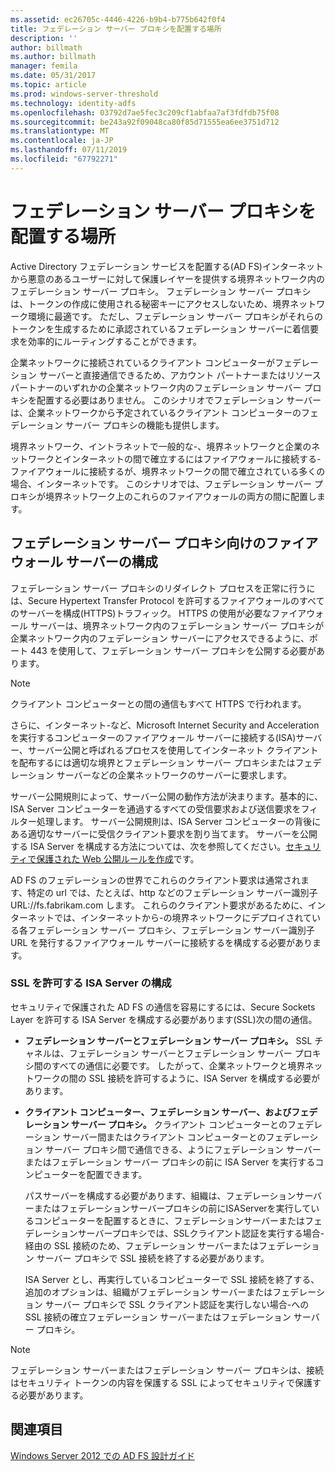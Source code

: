 ```yaml
---
ms.assetid: ec26705c-4446-4226-b9b4-b775b642f0f4
title: フェデレーション サーバー プロキシを配置する場所
description: ''
author: billmath
ms.author: billmath
manager: femila
ms.date: 05/31/2017
ms.topic: article
ms.prod: windows-server-threshold
ms.technology: identity-adfs
ms.openlocfilehash: 03792d7ae5fec3c209cf1abfaa7af3fdfdb75f08
ms.sourcegitcommit: be243a92f09048ca80f85d71555ea6ee3751d712
ms.translationtype: MT
ms.contentlocale: ja-JP
ms.lasthandoff: 07/11/2019
ms.locfileid: "67792271"
---
```

# <a name="where-to-place-a-federation-server-proxy"></a>フェデレーション サーバー プロキシを配置する場所

Active Directory フェデレーション サービスを配置する\(AD FS\)インターネットから悪意のあるユーザーに対して保護レイヤーを提供する境界ネットワーク内のフェデレーション サーバー プロキシ。 フェデレーション サーバー プロキシは、トークンの作成に使用される秘密キーにアクセスしないため、境界ネットワーク環境に最適です。 ただし、フェデレーション サーバー プロキシがそれらのトークンを生成するために承認されているフェデレーション サーバーに着信要求を効率的にルーティングすることができます。  
  
企業ネットワークに接続されているクライアント コンピューターがフェデレーション サーバーと直接通信できるため、アカウント パートナーまたはリソース パートナーのいずれかの企業ネットワーク内のフェデレーション サーバー プロキシを配置する必要はありません。 このシナリオでフェデレーション サーバーは、企業ネットワークから予定されているクライアント コンピューターのフェデレーション サーバー プロキシの機能も提供します。  
  
境界ネットワーク、イントラネットで一般的な\-、境界ネットワークと企業のネットワークとインターネットの間で確立するにはファイアウォールに接続する\-ファイアウォールに接続するが、境界ネットワークの間で確立されている多くの場合、インターネットです。 このシナリオでは、フェデレーション サーバー プロキシが境界ネットワーク上のこれらのファイアウォールの両方の間に配置します。  
  
## <a name="configuring-your-firewall-servers-for-a-federation-server-proxy"></a>フェデレーション サーバー プロキシ向けのファイアウォール サーバーの構成  
フェデレーション サーバー プロキシのリダイレクト プロセスを正常に行うには、Secure Hypertext Transfer Protocol を許可するファイアウォールのすべてのサーバーを構成\(HTTPS\)トラフィック。 HTTPS の使用が必要なファイアウォール サーバーは、境界ネットワーク内のフェデレーション サーバー プロキシが企業ネットワーク内のフェデレーション サーバーにアクセスできるように、ポート 443 を使用して、フェデレーション サーバー プロキシを公開する必要があります。  
  
> [!NOTE]  
> クライアント コンピューターとの間の通信もすべて HTTPS で行われます。  
  
さらに、インターネット\-など、Microsoft Internet Security and Acceleration を実行するコンピューターのファイアウォール サーバーに接続する\(ISA\)サーバー、サーバー公開と呼ばれるプロセスを使用してインターネット クライアントを配布するには適切な境界とフェデレーション サーバー プロキシまたはフェデレーション サーバーなどの企業ネットワークのサーバーに要求します。  
  
サーバー公開規則によって、サーバー公開の動作方法が決まります。基本的に、ISA Server コンピューターを通過するすべての受信要求および送信要求をフィルター処理します。 サーバー公開規則は、ISA Server コンピューターの背後にある適切なサーバーに受信クライアント要求を割り当てます。 サーバーを公開する ISA Server を構成する方法については、次を参照してください。[セキュリティで保護された Web 公開ルールを作成](https://go.microsoft.com/fwlink/?LinkId=75182)です。  
  
AD FS のフェデレーションの世界でこれらのクライアント要求は通常されます、特定の url では、たとえば、http などのフェデレーション サーバー識別子 URL:\//fs.fabrikam.com します。 これらのクライアント要求があるために、インターネットでは、インターネットから\-の境界ネットワークにデプロイされている各フェデレーション サーバー プロキシ、フェデレーション サーバー識別子 URL を発行するファイアウォール サーバーに接続するを構成する必要があります。  
  
### <a name="configuring-isa-server-to-allow-ssl"></a>SSL を許可する ISA Server の構成  
セキュリティで保護された AD FS の通信を容易にするには、Secure Sockets Layer を許可する ISA Server を構成する必要があります\(SSL\)次の間の通信。  
  
-   **フェデレーション サーバーとフェデレーション サーバー プロキシ。** SSL チャネルは、フェデレーション サーバーとフェデレーション サーバー プロキシ間のすべての通信に必要です。 したがって、企業ネットワークと境界ネットワークの間の SSL 接続を許可するように、ISA Server を構成する必要があります。  
  
-   **クライアント コンピューター、フェデレーション サーバー、およびフェデレーション サーバー プロキシ。** クライアント コンピューターとのフェデレーション サーバー間またはクライアント コンピューターとのフェデレーション サーバー プロキシ間で通信できる、ようにフェデレーション サーバーまたはフェデレーション サーバー プロキシの前に ISA Server を実行するコンピューターを配置できます。  
  
    パスサーバーを構成する必要があります、組織は、フェデレーションサーバーまたはフェデレーションサーバープロキシの前にISAServerを実行しているコンピューターを配置するときに、フェデレーションサーバーまたはフェデレーションサーバープロキシでは、SSLクライアント認証を実行する場合\-経由の SSL 接続のため、フェデレーション サーバーまたはフェデレーション サーバー プロキシで SSL 接続を終了する必要があります。  
  
    ISA Server とし、再実行しているコンピューターで SSL 接続を終了する、追加のオプションは、組織がフェデレーション サーバーまたはフェデレーション サーバー プロキシで SSL クライアント認証を実行しない場合\-への SSL 接続の確立フェデレーション サーバーまたはフェデレーション サーバー プロキシ。  
  
> [!NOTE]  
> フェデレーション サーバーまたはフェデレーション サーバー プロキシは、接続はセキュリティ トークンの内容を保護する SSL によってセキュリティで保護する必要があります。  
  
## <a name="see-also"></a>関連項目
[Windows Server 2012 での AD FS 設計ガイド](AD-FS-Design-Guide-in-Windows-Server-2012.md)
